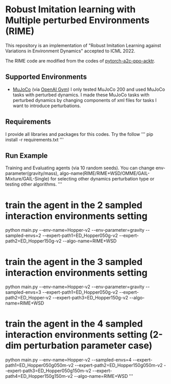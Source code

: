 # Robust Imitation learning with Multiple perturbed Environments (RIME)
This repository is an implementation of "Robust Imitation Learning against Variations in Environment Dynamics" accepted to ICML 2022.

The RIME code are modified from the codes of [pytorch-a2c-ppo-acktr](https://github.com/ikostrikov/pytorch-a2c-ppo-acktr-gail).

## Supported Environments
+ [MuJoCo](https://www.roboti.us/index.html) (via [OpenAI Gym](https://www.gymlibrary.ml/))
I only tested MuJoCo 200 and used MuJoCo tasks with perturbed dynamics. I made these MuJoCo tasks with perturbed dynamics by changing components of xml files for tasks I want to introduce perturbations.

## Requirements
I provide all libraries and packages for this codes. Try the follow
'''
pip install -r requirements.txt
'''

## Run Example 
Training and Evaluating agents (via 10 random seeds). You can change env-parameter(gravity/mass), algo-name(RIME/RIME+WSD/OMME/GAIL-Mixture/GAIL-Single) for selecting other dynamics perturbation type or testing other algorithms.
'''
# train the agent in the 2 sampled interaction environments setting
python main.py --env-name=Hopper-v2 --env-parameter=gravity --sampled-envs=2 --expert-path1=ED_Hopper050g-v2 --expert-path2=ED_Hopper150g-v2 --algo-name=RIME+WSD

# train the agent in the 3 sampled interaction environments setting
python main.py --env-name=Hopper-v2 --env-parameter=gravity --sampled-envs=3 --expert-path1=ED_Hopper050g-v2 --expert-path2=ED_Hopper-v2 --expert-path3=ED_Hopper150g-v2 --algo-name=RIME+WSD

# train the agent in the 4 sampled interaction environments setting (2-dim perturbation parameter case)
python main.py --env-name=Hopper-v2 --sampled-envs=4 --expert-path1=ED_Hopper050g050m-v2 --expert-path2=ED_Hopper150g050m-v2 --expert-path3=ED_Hopper050g150m-v2 --expert-path4=ED_Hopper150g150m-v2 --algo-name=RIME+WSD
'''
